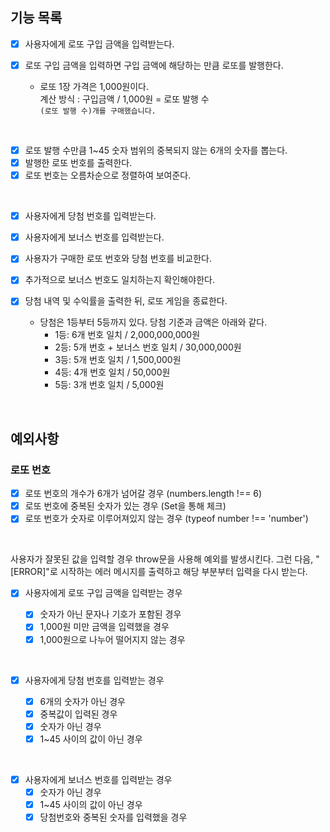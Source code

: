 ## 기능 목록

- [x] 사용자에게 로또 구입 금액을 입력받는다.
- [x] 로또 구입 금액을 입력하면 구입 금액에 해당하는 만큼 로또를 발행한다.

  - 로또 1장 가격은 1,000원이다.  
    계산 방식 : 구입금액 / 1,000원 = 로또 발행 수  
    `(로또 발행 수)개를 구매했습니다.`

<br>

- [x] 로또 발행 수만큼 1~45 숫자 범위의 중복되지 않는 6개의 숫자를 뽑는다.
- [x] 발행한 로또 번호를 출력한다.
- [x] 로또 번호는 오름차순으로 정렬하여 보여준다.

<br>

- [x] 사용자에게 당첨 번호를 입력받는다.
- [x] 사용자에게 보너스 번호를 입력받는다.

- [x] 사용자가 구매한 로또 번호와 당첨 번호를 비교한다.
- [x] 추가적으로 보너스 번호도 일치하는지 확인해야한다.

- [x] 당첨 내역 및 수익률을 출력한 뒤, 로또 게임을 종료한다.

  - 당첨은 1등부터 5등까지 있다. 당첨 기준과 금액은 아래와 같다.
    - 1등: 6개 번호 일치 / 2,000,000,000원
    - 2등: 5개 번호 + 보너스 번호 일치 / 30,000,000원
    - 3등: 5개 번호 일치 / 1,500,000원
    - 4등: 4개 번호 일치 / 50,000원
    - 5등: 3개 번호 일치 / 5,000원

<br>

## 예외사항

### 로또 번호

- [x] 로또 번호의 개수가 6개가 넘어갈 경우 (numbers.length !== 6)
- [x] 로또 번호에 중복된 숫자가 있는 경우 (Set을 통해 체크)
- [x] 로또 번호가 숫자로 이루어져있지 않는 경우 (typeof number !== 'number')

<br>

사용자가 잘못된 값을 입력할 경우 throw문을 사용해 예외를 발생시킨다. 그런 다음, "[ERROR]"로 시작하는 에러 메시지를 출력하고 해당 부분부터 입력을 다시 받는다.

- [x] 사용자에게 로또 구입 금액을 입력받는 경우

  - [x] 숫자가 아닌 문자나 기호가 포함된 경우
  - [x] 1,000원 미만 금액을 입력했을 경우
  - [x] 1,000원으로 나누어 떨어지지 않는 경우

<br>

- [x] 사용자에게 당첨 번호를 입력받는 경우

  - [x] 6개의 숫자가 아닌 경우
  - [x] 중복값이 입력된 경우
  - [x] 숫자가 아닌 경우
  - [x] 1~45 사이의 값이 아닌 경우

<br>

- [x] 사용자에게 보너스 번호를 입력받는 경우
  - [x] 숫자가 아닌 경우
  - [x] 1~45 사이의 값이 아닌 경우
  - [x] 당첨번호와 중복된 숫자를 입력했을 경우
